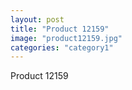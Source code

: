 ```yaml
---
layout: post
title: "Product 12159"
image: "product12159.jpg"
categories: "category1"
---
```

Product 12159
